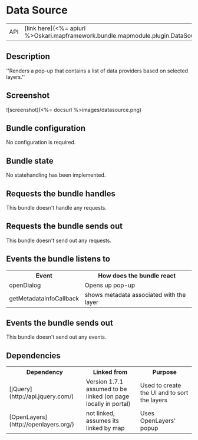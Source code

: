 # Data Source

<table>
  <tr>
    <td>API</td><td>[link here](<%= apiurl %>Oskari.mapframework.bundle.mapmodule.plugin.DataSourcePlugin.html)</td>
  </tr>
</table>

## Description

''Renders a pop-up that contains a list of data providers based on selected layers.''


## Screenshot

![screenshot](<%= docsurl %>images/datasource.png)

## Bundle configuration

No configuration is required.

## Bundle state

No statehandling has been implemented.

## Requests the bundle handles

This bundle doesn't handle any requests.

## Requests the bundle sends out

This bundle doesn't send out any requests.

## Events the bundle listens to

<table>
  <tr>
    <th>Event</th><th>How does the bundle react</th>
  </tr>
  <tr>
    <td>openDialog</td><td>Opens up pop-up</td>
  </tr>
  <tr>
    <td>getMetadataInfoCallback</td><td>shows metadata associated with the layer</td>
  </tr>
</table>


## Events the bundle sends out

This bundle doesn't send out any events.

## Dependencies

<table>
  <tr>
    <th>Dependency</th><th>Linked from</th><th>Purpose</th>
  </tr>
  <tr>
    <td> [jQuery](http://api.jquery.com/) </td>
    <td> Version 1.7.1 assumed to be linked (on page locally in portal) </td>
    <td> Used to create the UI and to sort the layers</td>
  </tr>
  <tr>
    <td>[OpenLayers](http://openlayers.org/)</td>
    <td>not linked, assumes its linked by map</td>
    <td>Uses OpenLayers' popup</td>
  </tr>
</table>


